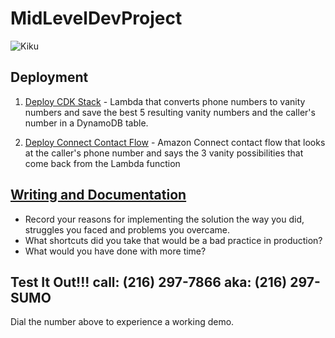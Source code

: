 # MidLevelDevProject

![Kiku](MidLevelDevProject.png)

## Deployment
1. [Deploy CDK Stack](https://github.com/jrwright121/MidLevelDevProject/tree/main/cdkStackforLambdaDynamoDb) - Lambda that converts phone numbers to vanity numbers and save the best 5 resulting vanity numbers and the caller's number in a DynamoDB table. 

2. [Deploy Connect Contact Flow](https://github.com/jrwright121/MidLevelDevProject/tree/main/connectContactFlow) - Amazon Connect contact flow that looks at the caller's phone number and says the 3 vanity possibilities that come back from the Lambda function 

## [Writing and Documentation](https://github.com/jrwright121/MidLevelDevProject/tree/main/writingDocumentation)
* Record your reasons for implementing the solution the way you did, struggles you faced and problems you overcame.
* What shortcuts did you take that would be a bad practice in production?
* What would you have done with more time?

## Test It Out!!! call: (216) 297-7866 aka: (216) 297-SUMO
Dial the number above to experience a working demo. 

